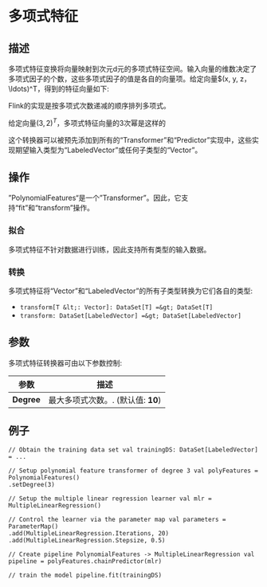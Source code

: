  $$ \newcommand{\R}{\mathbb{R}} \newcommand{\E}{\mathbb{E}} \newcommand{\x}{\mathbf{x}} \newcommand{\y}{\mathbf{y}} \newcommand{\wv}{\mathbf{w}} \newcommand{\av}{\mathbf{\alpha}} \newcommand{\bv}{\mathbf{b}} \newcommand{\N}{\mathbb{N}} \newcommand{\id}{\mathbf{I}} \newcommand{\ind}{\mathbf{1}} \newcommand{\0}{\mathbf{0}} \newcommand{\unit}{\mathbf{e}} \newcommand{\one}{\mathbf{1}} \newcommand{\zero}{\mathbf{0}} \newcommand\rfrac[2]{^{#1}\!/_{#2}} \newcommand{\norm}[1]{\left\lVert#1\right\rVert} $$

# 多项式特征

## 描述

多项式特征变换将向量映射到次元d元的多项式特征空间。输入向量的维数决定了多项式因子的个数，这些多项式因子的值是各自的向量项。给定向量$(x, y, z， \ldots)^T，得到的特征向量如下:

Flink的实现是按多项式次数递减的顺序排列多项式。

给定向量$\left(3,2\right)^T$，多项式特征向量的3次幂是这样的

这个转换器可以被预先添加到所有的“Transformer”和“Predictor”实现中，这些实现期望输入类型为“LabeledVector”或任何子类型的“Vector”。

## 操作

”PolynomialFeatures“是一个”Transformer”。因此，它支持“fit”和“transform”操作。

### 拟合

多项式特征不针对数据进行训练，因此支持所有类型的输入数据。

### 转换

多项式特征将“Vector”和“LabeledVector”的所有子类型转换为它们各自的类型:

*   `transform[T &lt;: Vector]: DataSet[T] =&gt; DataSet[T]`
*   `transform: DataSet[LabeledVector] =&gt; DataSet[LabeledVector]`

## 参数
多项式特征转换器可由以下参数控制:

| 参数 | 描述 |
| --- | --- |
| **Degree** | 最大多项式次数。. (默认值: **10**) |

## 例子



```
// Obtain the training data set val trainingDS: DataSet[LabeledVector] = ...

// Setup polynomial feature transformer of degree 3 val polyFeatures = PolynomialFeatures()
.setDegree(3)

// Setup the multiple linear regression learner val mlr = MultipleLinearRegression()

// Control the learner via the parameter map val parameters = ParameterMap()
.add(MultipleLinearRegression.Iterations, 20)
.add(MultipleLinearRegression.Stepsize, 0.5)

// Create pipeline PolynomialFeatures -> MultipleLinearRegression val pipeline = polyFeatures.chainPredictor(mlr)

// train the model pipeline.fit(trainingDS)
```



